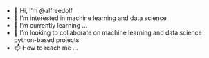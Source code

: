 - 👋 Hi, I’m @alfreedolf
- 👀 I’m interested in machine learning and data science
- 🌱 I’m currently learning ...
- 💞️ I’m looking to collaborate on machine learning and data science python-based projects
- 📫 How to reach me ...

<!---
alfreedolf/alfreedolf is a ✨ special ✨ repository because its `README.md` (this file) appears on your GitHub profile.
You can click the Preview link to take a look at your changes.
--->
